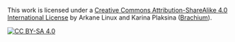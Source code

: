 This work is licensed under a [Creative Commons Attribution-ShareAlike 4.0 International License][cc-by-sa] by Arkane Linux and Karina Plaksina ([Brachium](https://www.artstation.com/brachium)).

[![CC BY-SA 4.0][cc-by-sa-image]][cc-by-sa]

[cc-by-sa]: http://creativecommons.org/licenses/by-sa/4.0/
[cc-by-sa-image]: https://licensebuttons.net/l/by-sa/4.0/88x31.png
[cc-by-sa-shield]: https://img.shields.io/badge/License-CC%20BY--SA%204.0-lightgrey.svg